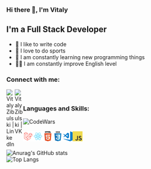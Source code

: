 ### Hi there 👋, I'm Vitaly

## I'm a Full Stack Developer
- 💪 I like to write code
- 🎉 I love to do sports
- 🥅 I am constantly learning new programming things
- 🤹🏽 I am constantly improve English level

### Connect with me:

<img align="left" alt="VitalyZibulski | LinkedIn" width="22px" src="https://cdn.jsdelivr.net/npm/simple-icons@v3/icons/linkedin.svg" />
<img align="left" alt="VitalyZibulski | VK" width="22px" src="https://cdn.jsdelivr.net/npm/simple-icons@v3/icons/vk.svg" />
<br />

### Languages and Skills:
<img align="left" alt="CodeWars" width="320px" src="https://www.codewars.com/users/VitalyZibulski/badges/large" />
<br />
<br />
<img align="left" alt="React" width="26px" src="https://raw.githubusercontent.com/github/explore/56a826d05cf762b2b50ecbe7d492a839b04f3fbf/topics/laravel/laravel.png" />
<img align="left" alt="React" width="26px" src="https://raw.githubusercontent.com/github/explore/80688e429a7d4ef2fca1e82350fe8e3517d3494d/topics/react/react.png" />
<img align="left" alt="HTML5" width="26px" src="https://raw.githubusercontent.com/github/explore/80688e429a7d4ef2fca1e82350fe8e3517d3494d/topics/html/html.png" />
<img align="left" alt="CSS3" width="26px" src="https://raw.githubusercontent.com/github/explore/80688e429a7d4ef2fca1e82350fe8e3517d3494d/topics/css/css.png" />
<img align="left" alt="Visual Studio Code" width="26px" src="https://raw.githubusercontent.com/github/explore/80688e429a7d4ef2fca1e82350fe8e3517d3494d/topics/visual-studio-code/visual-studio-code.png" />
<img align="left" alt="JavaScript" width="26px" src="https://raw.githubusercontent.com/github/explore/80688e429a7d4ef2fca1e82350fe8e3517d3494d/topics/javascript/javascript.png" />

<br />
<br />

![Anurag's GitHub stats](https://github-readme-stats.vercel.app/api?username=VitalyZibulski&hide=contribs,prs,stars&count_private=true)
<br />
![Top Langs](https://github-readme-stats.vercel.app/api/top-langs/?username=VitalyZibulski&layout=compact)

<br />

